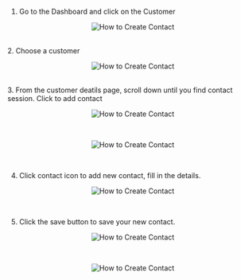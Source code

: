 1. Go to the Dashboard and click on the Customer<br>

<p align="center">
         <img src="img/How_to_Create_Contact_Mobile_Version_Step_1.png" alt="How to Create Contact">
       </p><br>
2. Choose a customer

<p align="center">
         <img src="img/How_to_Create_Contact_Mobile_Version_Step_2.png" alt="How to Create Contact">
       </p><br>
3. From the customer deatils page, scroll down until you find contact session. Click to add contact<br>

<p align="center">
         <img src="img/How_to_Create_Contact_Mobile_Version_Step_3.png" alt="How to Create Contact">
       </p><br>

<p align="center">
         <img src="img/How_to_Create_Contact_Mobile_Version_Step_4.png" alt="How to Create Contact">
       </p><br>

4. Click contact icon to add new contact, fill in the details.<br>

<p align="center">
         <img src="img/How_to_Create_Contact_Mobile_Version_Step_5.png" alt="How to Create Contact">
       </p><br>

5. Click the save button to save your new contact.<br>

<p align="center">
         <img src="img/How_to_Create_Contact_Mobile_Version_Step_6.png" alt="How to Create Contact">
       </p><br>
<p align="center">
         <img src="img/How_to_Create_Contact_Mobile_Version_Step_7.png" alt="How to Create Contact">
       </p><br>
